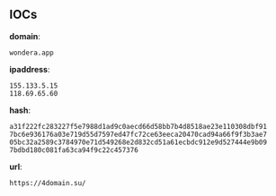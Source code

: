 
## IOCs

__domain__:

```text
wondera.app
```
__ipaddress__:

```text
155.133.5.15
118.69.65.60
```
__hash__:

```text
a31f222fc283227f5e7988d1ad9c0aecd66d58bb7b4d8518ae23e110308dbf91
7bc6e936176a03e719d55d7597ed47fc72ce63eeca20470cad94a66f9f3b3ae7
05bc32a2589c3784970e71d549268e2d832cd51a61ecbdc912e9d527444e9b09
7bdbd180c081fa63ca94f9c22c457376
```
__url__:

```text
https://4domain.su/
```
